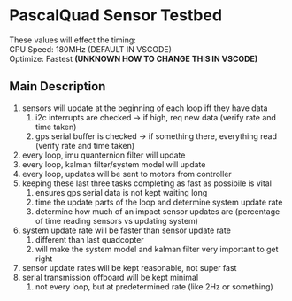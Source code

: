 # PascalQuad Sensor Testbed

These values will effect the timing:  
CPU Speed: 180MHz (DEFAULT IN VSCODE)  
Optimize: Fastest **(UNKNOWN HOW TO CHANGE THIS IN VSCODE)**  

## Main Description
1. sensors will update at the beginning of each loop iff they have data  
    1. i2c interrupts are checked -> if high, req new data (verify rate and time taken)  
    2. gps serial buffer is checked -> if something there, everything read (verify rate and time taken)  
2. every loop, imu quanternion filter will update  
3. every loop, kalman filter/system model will update  
4. every loop, updates will be sent to motors from controller  
5. keeping these last three tasks completing as fast as possibile is vital  
    1. ensures gps serial data is not kept waiting long  
    2. time the update parts of the loop and determine system update rate  
    3. determine how much of an impact sensor updates are (percentage of time reading sensors vs updating system)  
6. system update rate will be faster than sensor update rate  
    1. different than last quadcopter  
    2. will make the system model and kalman filter very important to get right  
7. sensor update rates will be kept reasonable, not super fast  
8. serial transmission offboard will be kept minimal  
    1. not every loop, but at predetermined rate (like 2Hz or something) 
